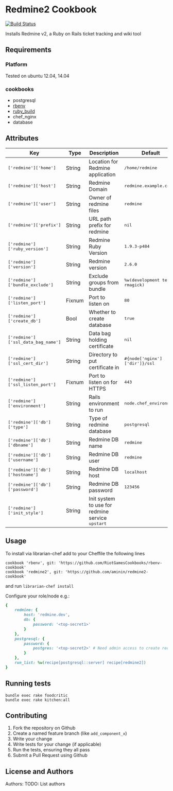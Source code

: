 # Redmine2 Cookbook

[![Build Status](https://secure.travis-ci.org/aminin/redmine2-cookbook.png?branch=master)](http://travis-ci.org/aminin/redmine2-cookbook)

Installs Redmine v2, a Ruby on Rails ticket tracking and wiki tool

## Requirements

### Platform

Tested on ubuntu 12.04, 14.04

### cookbooks

* postgresql
* [rbenv](https://github.com/RiotGamesCookbooks/rbenv-cookbook)
* [ruby_build](https://github.com/fnichol/chef-ruby_build)
* chef_nginx
* database

## Attributes

| Key                                       | Type    | Description                      | Default                               |
|-------------------------------------------|---------|----------------------------------|---------------------------------------|
| <tt>['redmine']['home']</tt>              | String  | Location for Redmine application | <tt>/home/redmine</tt>                |
| <tt>['redmine']['host']</tt>              | String  | Redmine Domain                   | <tt>redmine.example.com</tt>          |
| <tt>['redmine']['user']</tt>              | String  | Owner of redmine files           | <tt>redmine</tt>                      |
| <tt>['redmine']['prefix']</tt>            | String  | URL path prefix for redmine      | <tt>nil</tt>                          |
| <tt>['redmine']['ruby_version']</tt>      | String  | Redmine Ruby Version             | <tt>1.9.3-p484</tt>                   |
| <tt>['redmine']['version']</tt>           | String  | Redmine version                  | <tt>2.6.0</tt>                        |
| <tt>['redmine']['bundle_exclude']</tt>    | String  | Exclude groups from bundle       | <tt>%w(development test rmagick)</tt> |
| <tt>['redmine']['listen_port']</tt>       | Fixnum  | Port to listen on                | <tt>80</tt>                           |
| <tt>['redmine']['create_db']</tt>         | Bool    | Whether to create database       | <tt>true</tt>                         |
| <tt>['redmine']['ssl_data_bag_name']</tt> | String  | Data bag holding certificate     | <tt>nil</tt>                          |
| <tt>['redmine']['ssl_cert_dir']</tt>      | String  | Directory to put certificate in  | <tt>#{node['nginx']['dir']}/ssl</tt>  |
| <tt>['redmine']['ssl_listen_port']</tt>   | Fixnum  | Port to listen on for HTTPS      | <tt>443</tt>                          |
| <tt>['redmine']['environment']</tt>       | String  | Rails environment to run         | <tt>node.chef_environment</tt>        |
| <tt>['redmine']['db']['type']</tt>        | String  | Type of redmine database         | <tt>postgresql</tt>                   |
| <tt>['redmine']['db']['dbname']</tt>      | String  | Redmine DB name                  | <tt>redmine</tt>                      |
| <tt>['redmine']['db']['username']</tt>    | String  | Redmine DB user                  | <tt>redmine</tt>                      |
| <tt>['redmine']['db']['hostname']</tt>    | String  | Redmine DB host                  | <tt>localhost</tt>                    |
| <tt>['redmine']['db']['password']</tt>    | String  | Redmine DB password              | <tt>123456</tt>                       |
| <tt>['redmine']['init_style']</tt>        | String  | Init system to use for redmine service <tt>upstart</tt>

## Usage

To install via librarian-chef add to your Cheffile the following lines

```
cookbook 'rbenv', git: 'https://github.com/RiotGamesCookbooks/rbenv-cookbook'
cookbook 'redmine2', git: 'https://github.com/aminin/redmine2-cookbook'
```

and run `librarian-chef install`

Configure your role/node e.g.:

```ruby
{
    redmine: {
        host: 'redmine.dev',
        db: {
            password: '<top-secret1>'
        }
    },
    postgresql: {
        password: {
            postgres: '<top-secret2>' # Need admin access to create redmine DB
        }
    },
    run_list: %w(recipe[postgresql::server] recipe[redmine2])
}
```

## Running tests

```
bundle exec rake foodcritic
bundle exec rake kitchen:all
```

## Contributing

1. Fork the repository on Github
2. Create a named feature branch (like `add_component_x`)
3. Write your change
4. Write tests for your change (if applicable)
5. Run the tests, ensuring they all pass
6. Submit a Pull Request using Github

## License and Authors

Authors: TODO: List authors
